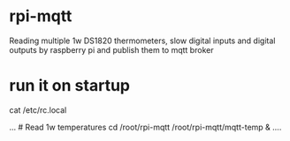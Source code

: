 # rpi-mqtt
Reading multiple 1w DS1820 thermometers, slow digital inputs and digital outputs by raspberry pi and publish them to mqtt broker


# run it on startup

cat /etc/rc.local

...
\# Read 1w temperatures
cd /root/rpi-mqtt
/root/rpi-mqtt/mqtt-temp &
....




